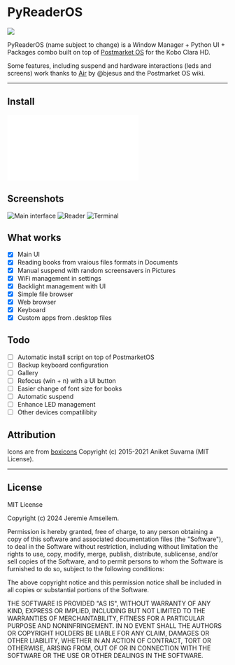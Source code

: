 # PyReaderOS

![](./doc/logo.jpg)

PyReaderOS (name subject to change) is a Window Manager + Python UI + Packages combo built on top of [Postmarket OS](https://wiki.postmarketos.org/wiki/Kobo_Clara_HD_(kobo-clara)) for the Kobo Clara HD.

Some features, including suspend and hardware interactions (leds and screens) work thanks to [Air](https://github.com/bjesus/air) by @bjesus and the Postmarket OS wiki.

---

## Install

![Installation Instructions](./doc/install.md)

## Screenshots

![Main interface](./doc/1.png)
![Reader](./doc/2.png)
![Terminal](./doc/3.png)

## What works
- [x] Main UI
- [x] Reading books from vraious files formats in Documents
- [x] Manual suspend with random screensavers in Pictures
- [x] WiFi management in settings
- [x] Backlight management with UI
- [x] Simple file browser
- [x] Web browser
- [x] Keyboard
- [x] Custom apps from .desktop files

## Todo

- [ ] Automatic install script on top of PostmarketOS
- [ ] Backup keyboard configuration 
- [ ] Gallery
- [ ] Refocus (win + n) with a UI button
- [ ] Easier change of font size for books
- [ ] Automatic suspend
- [ ] Enhance LED management
- [ ] Other devices compatilibity

## Attribution

Icons are from [boxicons](https://boxicons.com/) Copyright (c) 2015-2021 Aniket Suvarna (MIT License).

---

## License

MIT License

Copyright (c) 2024 Jeremie Amsellem.

Permission is hereby granted, free of charge, to any person obtaining a copy
of this software and associated documentation files (the "Software"), to deal
in the Software without restriction, including without limitation the rights
to use, copy, modify, merge, publish, distribute, sublicense, and/or sell
copies of the Software, and to permit persons to whom the Software is
furnished to do so, subject to the following conditions:

The above copyright notice and this permission notice shall be included in all
copies or substantial portions of the Software.

THE SOFTWARE IS PROVIDED "AS IS", WITHOUT WARRANTY OF ANY KIND, EXPRESS OR
IMPLIED, INCLUDING BUT NOT LIMITED TO THE WARRANTIES OF MERCHANTABILITY,
FITNESS FOR A PARTICULAR PURPOSE AND NONINFRINGEMENT. IN NO EVENT SHALL THE
AUTHORS OR COPYRIGHT HOLDERS BE LIABLE FOR ANY CLAIM, DAMAGES OR OTHER
LIABILITY, WHETHER IN AN ACTION OF CONTRACT, TORT OR OTHERWISE, ARISING FROM,
OUT OF OR IN CONNECTION WITH THE SOFTWARE OR THE USE OR OTHER DEALINGS IN THE
SOFTWARE.
